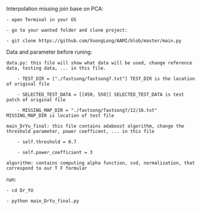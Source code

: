 Interpolation missing join base on PCA:

	- open Terminal in your OS
	
	- go to your wanted folder and clone project:
	
	- git clone https://github.com/VuongLong/AAMI/blob/master/main.py

Data and parameter before runing:
	
	data.py: this file will show what data will be used, change reference data, testing data, ... in this file.
		
		- TEST_DIR = ["./fastsong/fastsong7.txt"] TEST_DIR is the location of original file
		
		- SELECTED_TEST_DATA = [[450, 550]] SELECTED_TEST_DATA is test patch of original file
		
		- MISSING_MAP_DIR = "./fastsong/fastsong7/12/16.txt" MISSING_MAP_DIR is location of test file
	
	main_DrYu_final: this file contains adaboost algorithm, change the threshold parameter, power coefficent, ... in this file
		
		- self.threshold = 0.7
		
		- self.power_coefficient = 3
	
	algorithm: contains computing alpha function, svd, normalization, that correspond to our T F formular

run:

	- cd Dr_YU
	
	- python main_DrYu_final.py


